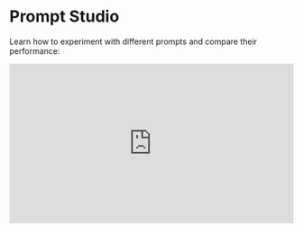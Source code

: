 # Prompt Studio

Learn how to experiment with different prompts and compare their performance:
<div style="padding:56.25% 0 0 0;position:relative;"><iframe src="https://player.vimeo.com/video/1058968530" style="position:absolute;top:0;left:0;width:100%;height:100%;" title="Agent Platform Overview" frameborder="0" allow="autoplay; picture-in-picture; web-share" referrerpolicy="strict-origin-when-cross-origin" allowfullscreen></iframe></div>